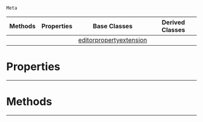  `Meta`

|Methods|Properties|Base Classes|Derived Classes|
|---|---|---|---|
| | |[editorpropertyextension](https://github.com/ArendDanielek/ZeroDocsTest/blob/master/code_reference/class_reference/editorpropertyextension.markdown)| |


 #  Properties


---  
 #  Methods


---  
 
  
  
  
  
  
  
  

 